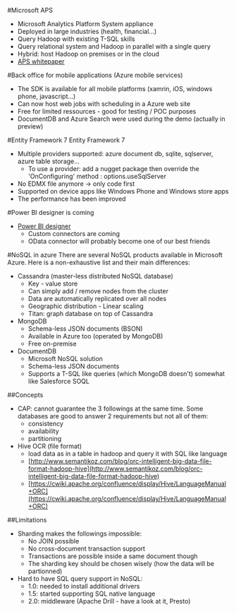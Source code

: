 #Microsoft APS
>
- Microsoft Analytics Platform System appliance
- Deployed in large industries (health, financial...)
- Query Hadoop with existing T-SQL skills
- Query relational system and Hadoop in parallel with a single query
- Hybrid: host Hadoop on premises or in the cloud
- [APS whitepaper](http://www.microsoft.com/en-US/server-cloud/products/analytics-platform-system/)

#Back office for mobile applications (Azure mobile services)
>
- The SDK is available for all mobile platforms (xamrin, iOS, windows phone, javascript...)
- Can now host web jobs with scheduling in a Azure web site
- Free for limited ressources - good for testing / POC purposes
- DocumentDB and Azure Search were used during the demo (actually in preview)

#Entity Framework 7
Entity Framework 7 
>
- Multiple providers supported: azure document db, sqlite, sqlserver, azure table storage...
	- To use a provider: add a nugget package then override the 'OnConfiguring' method : options.useSqlServer
- No EDMX file anymore -> only code first
- Supported on device apps like Windows Phone and Windows store apps
- The performance has been improved

#Power BI designer is coming
>
- [Power BI designer](https://msdn.microsoft.com/en-us/powerbi/)
	- Custom connectors are coming
	- OData connector will probably become one of our best friends

#NoSQL in azure
There are several NoSQL products available in Microsoft Azure. Here is a non-exhaustive list and their main differences:
>
- Cassandra (master-less distributed NoSQL database)
	- Key - value store
	- Can simply add / remove nodes from the cluster
	- Data are automatically replicated over all nodes
	- Geographic distribution - Linear scaling
	- Titan: graph database on top of Cassandra
- MongoDB
	- Schema-less JSON documents (BSON)
	- Available in Azure too (operated by MongoDB)
	- Free on-premise
- DocumentDB
	- Microsoft NoSQL solution
	- Schema-less JSON documents
	- Supports a T-SQL like queries (which MongoDB doesn't) somewhat like Salesforce SOQL

##Concepts
- CAP: cannot guarantee the 3 followings at the same time. Some databases are good to answer 2 requirements but not all of them:
	- consistency
	- availability
	- partitioning
- Hive OCR (file format)
	- load data as in a table in hadoop and query it with SQL like language
	- [http://www.semantikoz.com/blog/orc-intelligent-big-data-file-format-hadoop-hive](http://www.semantikoz.com/blog/orc-intelligent-big-data-file-format-hadoop-hive)
	- [https://cwiki.apache.org/confluence/display/Hive/LanguageManual+ORC](https://cwiki.apache.org/confluence/display/Hive/LanguageManual+ORC)

##Limitations
- Sharding makes the followings impossible:
	- No JOIN possible
	- No cross-document transaction support
	- Transactions are possible inside a same document though
	- The sharding key should be chosen wisely (how the data will be partionned)
- Hard to have SQL query support in NoSQL:
	- 1.0: needed to install additional drivers
	- 1.5: started supporting SQL native language
	- 2.0: middleware (Apache Drill - have a look at it, Presto)
